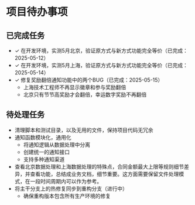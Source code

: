 # 项目待办事项

## 已完成任务
- ✓ 在开发环境，实测5月北京，验证原方式与新方式功能完全等价（已完成：2025-05-12）
- ✓ 在开发环境，实测5月上海，验证原方式与新方式功能完全等价（已完成：2025-05-14）
- ✓ 修复奖励翻倍通知功能中的两个BUG（已完成：2025-05-15）
  - 上海技术工程师不再显示徽章和参与奖励翻倍
  - 北京只有节节高奖励才会翻倍，幸运数字奖励不再翻倍

## 待处理任务
- 清理脚本和测试目录，以及无用的文件，保持项目代码无冗余
- 通知函数模块化，通用化
  - 将通知逻辑从数据处理中分离
  - 创建统一的通知接口
  - 支持多种通知渠道
- 查看北京数据处理和上海数据处理的特殊点，合同金额最大上限等规则细节差异，并查看功能，总结成业务文档，细节重要。这方面需要保留文件处理模式，在一段时间周期内可以作为参考。
- 将主干分支上的热修复同步到重构分支（进行中）
  - 确保重构版本包含所有生产环境的修复